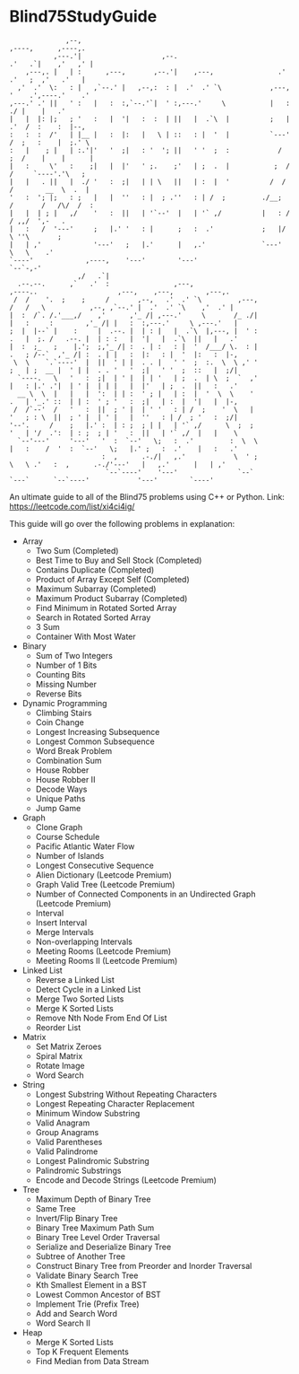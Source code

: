 # Blind75StudyGuide
```
              ,--,                                                      ,----,      ,----,.                                     
           ,---.'|                    ,--.                            .'   .`|    ,'   ,' |                                     
    ,---,. |   | :      ,---,       ,--.'|    ,---,                .'   .'   ;  ,'   .'   |                                     
  ,'  .'  \:   : |   ,`--.' |   ,--,:  : |  .'  .' `\            ,---, '    .',----.'    .'                                     
,---.' .' ||   ' :   |   :  :,`--.'`|  ' :,---.'     \           |   :     ./ |    |   .'                                       
|   |  |: |;   ; '   :   |  '|   :  :  | ||   |  .`\  |          ;   | .'  /  :    :  |--,                                      
:   :  :  /'   | |__ |   :  |:   |   \ | ::   : |  '  |          `---' /  ;   :    |  ;.' \                                     
:   |    ; |   | :.'|'   '  ;|   : '  '; ||   ' '  ;  :            /  ;  /    |    |      |                                     
|   :     \'   :    ;|   |  |'   ' ;.    ;'   | ;  .  |           ;  /  /     `----'.'\   ;                                     
|   |   . ||   |  ./ '   :  ;|   | | \   ||   | :  |  '          /  /  /        __  \  .  |                                     
'   :  '; |;   : ;   |   |  ''   : |  ; .''   : | /  ;         ./__;  /       /   /\/  /  :                                     
|   |  | ; |   ,/    '   :  ||   | '`--'  |   | '` ,/          |   : /       / ,,/  ',-   .                                     
|   :   /  '---'     ;   |.' '   : |      ;   :  .'            ;   |/        \ ''\       ;                                      
|   | ,'             '---'   ;   |.'      |   ,.'              `---'          \   \    .'                                       
`----'             ,----,    '---'        '---'                                `--`-,-'                                         
                 ,/   .`|                                                                                                       
  .--.--.      ,`   .'  :                ,---,                          ,----..                    ,---,    ,---,        ,---,. 
 /  /    '.  ;    ;     /       ,--,   .'  .' `\         ,---,         /   /   \           ,--, ,`--.' |  .'  .' `\    ,'  .' | 
|  :  /`. /.'___,/    ,'      ,'_ /| ,---.'     \       /_ ./|        |   :     :        ,'_ /| |   :  :,---.'     \ ,---.'   | 
;  |  |--` |    :     |  .--. |  | : |   |  .`\  |,---, |  ' :        .   |  ;. /   .--. |  | : :   |  '|   |  .`\  ||   |   .' 
|  :  ;_   ;    |.';  ;,'_ /| :  . | :   : |  '  /___/ \.  : |        .   ; /--`  ,'_ /| :  . | |   :  |:   : |  '  |:   :  |-, 
 \  \    `.`----'  |  ||  ' | |  . . |   ' '  ;  :.  \  \ ,' '        ;   | ;  __ |  ' | |  . . '   '  ;|   ' '  ;  ::   |  ;/| 
  `----.   \   '   :  ;|  | ' |  | | '   | ;  .  | \  ;  `  ,'        |   : |.' .'|  | ' |  | | |   |  |'   | ;  .  ||   :   .' 
  __ \  \  |   |   |  ':  | | :  ' ; |   | :  |  '  \  \    '         .   | '_.' ::  | | :  ' ; '   :  ;|   | :  |  '|   |  |-, 
 /  /`--'  /   '   :  ||  ; ' |  | ' '   : | /  ;    '  \   |         '   ; : \  ||  ; ' |  | ' |   |  ''   : | /  ; '   :  ;/| 
'--'.     /    ;   |.' :  | : ;  ; | |   | '` ,/      \  ;  ;         '   | '/  .':  | : ;  ; | '   :  ||   | '` ,/  |   |    \ 
  `--'---'     '---'   '  :  `--'   \;   :  .'         :  \  \        |   :    /  '  :  `--'   \;   |.' ;   :  .'    |   :   .' 
                       :  ,      .-./|   ,.'            \  ' ;         \   \ .'   :  ,      .-./'---'   |   ,.'      |   | ,'   
                        `--`----'    '---'               `--`           `---`      `--`----'            '---'        `----'     
```                                                                                                                               

An ultimate guide to all of the Blind75 problems using C++ or Python.
Link: https://leetcode.com/list/xi4ci4ig/

This guide will go over the following problems in explanation:

* Array
  * Two Sum (Completed)
  * Best Time to Buy and Sell Stock (Completed)
  * Contains Duplicate (Completed)
  * Product of Array Except Self (Completed)
  * Maximum Subarray (Completed)
  * Maximum Product Subarray (Completed)
  * Find Minimum in Rotated Sorted Array
  * Search in Rotated Sorted Array
  * 3 Sum
  * Container With Most Water
* Binary
  * Sum of Two Integers
  * Number of 1 Bits
  * Counting Bits
  * Missing Number
  * Reverse Bits
* Dynamic Programming
  * Climbing Stairs
  * Coin Change
  * Longest Increasing Subsequence
  * Longest Common Subsequence
  * Word Break Problem
  * Combination Sum
  * House Robber
  * House Robber II
  * Decode Ways
  * Unique Paths
  * Jump Game
* Graph
  * Clone Graph
  * Course Schedule
  * Pacific Atlantic Water Flow
  * Number of Islands
  * Longest Consecutive Sequence
  * Alien Dictionary (Leetcode Premium)
  * Graph Valid Tree (Leetcode Premium)
  * Number of Connected Components in an Undirected Graph (Leetcode Premium)
  * Interval
  * Insert Interval
  * Merge Intervals
  * Non-overlapping Intervals
  * Meeting Rooms (Leetcode Premium)
  * Meeting Rooms II (Leetcode Premium)
* Linked List
  * Reverse a Linked List
  * Detect Cycle in a Linked List
  * Merge Two Sorted Lists
  * Merge K Sorted Lists
  * Remove Nth Node From End Of List
  * Reorder List
* Matrix
  * Set Matrix Zeroes
  * Spiral Matrix
  * Rotate Image
  * Word Search
* String
  * Longest Substring Without Repeating Characters
  * Longest Repeating Character Replacement
  * Minimum Window Substring
  * Valid Anagram
  * Group Anagrams
  * Valid Parentheses
  * Valid Palindrome
  * Longest Palindromic Substring
  * Palindromic Substrings
  * Encode and Decode Strings (Leetcode Premium)
* Tree
  * Maximum Depth of Binary Tree
  * Same Tree
  * Invert/Flip Binary Tree
  * Binary Tree Maximum Path Sum
  * Binary Tree Level Order Traversal
  * Serialize and Deserialize Binary Tree
  * Subtree of Another Tree
  * Construct Binary Tree from Preorder and Inorder Traversal
  * Validate Binary Search Tree
  * Kth Smallest Element in a BST
  * Lowest Common Ancestor of BST
  * Implement Trie (Prefix Tree)
  * Add and Search Word
  * Word Search II
* Heap
  * Merge K Sorted Lists
  * Top K Frequent Elements
  * Find Median from Data Stream
